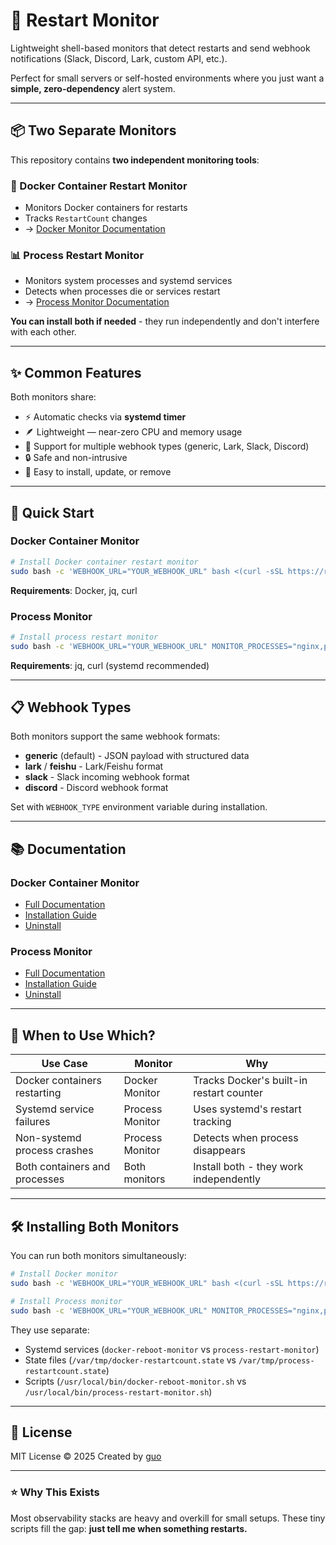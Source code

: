 # 🔔 Restart Monitor

Lightweight shell-based monitors that detect restarts and send webhook notifications (Slack, Discord, Lark, custom API, etc.).

Perfect for small servers or self-hosted environments where you just want a **simple, zero-dependency** alert system.

---

## 📦 Two Separate Monitors

This repository contains **two independent monitoring tools**:

### 🐳 Docker Container Restart Monitor
- Monitors Docker containers for restarts
- Tracks `RestartCount` changes
- → [Docker Monitor Documentation](docker/)

### 📊 Process Restart Monitor
- Monitors system processes and systemd services
- Detects when processes die or services restart
- → [Process Monitor Documentation](process/)

**You can install both if needed** - they run independently and don't interfere with each other.

---

## ✨ Common Features

Both monitors share:
- ⚡ Automatic checks via **systemd timer**
- 🪶 Lightweight — near-zero CPU and memory usage
- 🧰 Support for multiple webhook types (generic, Lark, Slack, Discord)
- 🔒 Safe and non-intrusive
- 🧩 Easy to install, update, or remove

---

## 🚀 Quick Start

### Docker Container Monitor

```bash
# Install Docker container restart monitor
sudo bash -c 'WEBHOOK_URL="YOUR_WEBHOOK_URL" bash <(curl -sSL https://raw.githubusercontent.com/guo/docker-reboot-monitor/main/docker/install.sh)'
```

**Requirements**: Docker, jq, curl

### Process Monitor

```bash
# Install process restart monitor
sudo bash -c 'WEBHOOK_URL="YOUR_WEBHOOK_URL" MONITOR_PROCESSES="nginx,postgresql,myapp" bash <(curl -sSL https://raw.githubusercontent.com/guo/docker-reboot-monitor/main/process/install.sh)'
```

**Requirements**: jq, curl (systemd recommended)

---

## 📋 Webhook Types

Both monitors support the same webhook formats:

- **generic** (default) - JSON payload with structured data
- **lark** / **feishu** - Lark/Feishu format
- **slack** - Slack incoming webhook format
- **discord** - Discord webhook format

Set with `WEBHOOK_TYPE` environment variable during installation.

---

## 📚 Documentation

### Docker Container Monitor
- [Full Documentation](docker/README.md)
- [Installation Guide](docker/)
- [Uninstall](docker/uninstall.sh)

### Process Monitor
- [Full Documentation](process/README.md)
- [Installation Guide](process/)
- [Uninstall](process/uninstall.sh)

---

## 🧠 When to Use Which?

| Use Case | Monitor | Why |
|----------|---------|-----|
| Docker containers restarting | Docker Monitor | Tracks Docker's built-in restart counter |
| Systemd service failures | Process Monitor | Uses systemd's restart tracking |
| Non-systemd process crashes | Process Monitor | Detects when process disappears |
| Both containers and processes | Both monitors | Install both - they work independently |

---

## 🛠 Installing Both Monitors

You can run both monitors simultaneously:

```bash
# Install Docker monitor
sudo bash -c 'WEBHOOK_URL="YOUR_WEBHOOK_URL" bash <(curl -sSL https://raw.githubusercontent.com/guo/docker-reboot-monitor/main/docker/install.sh)'

# Install Process monitor
sudo bash -c 'WEBHOOK_URL="YOUR_WEBHOOK_URL" MONITOR_PROCESSES="nginx,postgresql" bash <(curl -sSL https://raw.githubusercontent.com/guo/docker-reboot-monitor/main/process/install.sh)'
```

They use separate:
- Systemd services (`docker-reboot-monitor` vs `process-restart-monitor`)
- State files (`/var/tmp/docker-restartcount.state` vs `/var/tmp/process-restartcount.state`)
- Scripts (`/usr/local/bin/docker-reboot-monitor.sh` vs `/usr/local/bin/process-restart-monitor.sh`)

---

## 📜 License

MIT License © 2025
Created by [guo](https://github.com/guo)

---

### ⭐️ Why This Exists

Most observability stacks are heavy and overkill for small setups.
These tiny scripts fill the gap: **just tell me when something restarts.**
